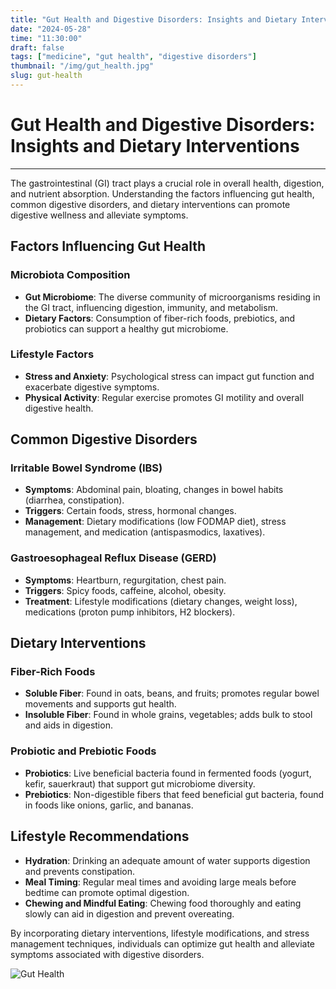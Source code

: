 ```yaml
---
title: "Gut Health and Digestive Disorders: Insights and Dietary Interventions"
date: "2024-05-28"
time: "11:30:00"
draft: false
tags: ["medicine", "gut health", "digestive disorders"]
thumbnail: "/img/gut_health.jpg"
slug: gut-health
---
```


# Gut Health and Digestive Disorders: Insights and Dietary Interventions

---

The gastrointestinal (GI) tract plays a crucial role in overall health, digestion, and nutrient absorption. Understanding the factors influencing gut health, common digestive disorders, and dietary interventions can promote digestive wellness and alleviate symptoms.

## Factors Influencing Gut Health

### Microbiota Composition

- **Gut Microbiome**: The diverse community of microorganisms residing in the GI tract, influencing digestion, immunity, and metabolism.
- **Dietary Factors**: Consumption of fiber-rich foods, prebiotics, and probiotics can support a healthy gut microbiome.

### Lifestyle Factors

- **Stress and Anxiety**: Psychological stress can impact gut function and exacerbate digestive symptoms.
- **Physical Activity**: Regular exercise promotes GI motility and overall digestive health.

## Common Digestive Disorders

### Irritable Bowel Syndrome (IBS)

- **Symptoms**: Abdominal pain, bloating, changes in bowel habits (diarrhea, constipation).
- **Triggers**: Certain foods, stress, hormonal changes.
- **Management**: Dietary modifications (low FODMAP diet), stress management, and medication (antispasmodics, laxatives).

### Gastroesophageal Reflux Disease (GERD)

- **Symptoms**: Heartburn, regurgitation, chest pain.
- **Triggers**: Spicy foods, caffeine, alcohol, obesity.
- **Treatment**: Lifestyle modifications (dietary changes, weight loss), medications (proton pump inhibitors, H2 blockers).

## Dietary Interventions

### Fiber-Rich Foods

- **Soluble Fiber**: Found in oats, beans, and fruits; promotes regular bowel movements and supports gut health.
- **Insoluble Fiber**: Found in whole grains, vegetables; adds bulk to stool and aids in digestion.

### Probiotic and Prebiotic Foods

- **Probiotics**: Live beneficial bacteria found in fermented foods (yogurt, kefir, sauerkraut) that support gut microbiome diversity.
- **Prebiotics**: Non-digestible fibers that feed beneficial gut bacteria, found in foods like onions, garlic, and bananas.

## Lifestyle Recommendations

- **Hydration**: Drinking an adequate amount of water supports digestion and prevents constipation.
- **Meal Timing**: Regular meal times and avoiding large meals before bedtime can promote optimal digestion.
- **Chewing and Mindful Eating**: Chewing food thoroughly and eating slowly can aid in digestion and prevent overeating.

By incorporating dietary interventions, lifestyle modifications, and stress management techniques, individuals can optimize gut health and alleviate symptoms associated with digestive disorders.

![Gut Health](/img/gut_health.jpg)
